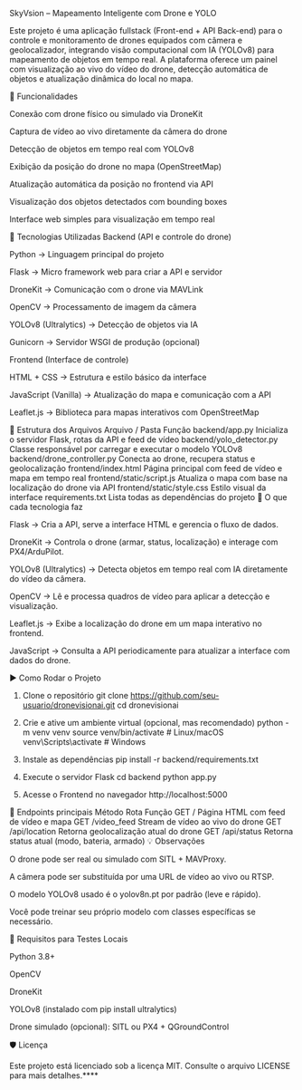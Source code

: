 SkyVsion – Mapeamento Inteligente com Drone e YOLO

Este projeto é uma aplicação fullstack (Front-end + API Back-end) para o controle e monitoramento de drones equipados com câmera e geolocalizador, integrando visão computacional com IA (YOLOv8) para mapeamento de objetos em tempo real. A plataforma oferece um painel com visualização ao vivo do vídeo do drone, detecção automática de objetos e atualização dinâmica do local no mapa.

🚀 Funcionalidades

Conexão com drone físico ou simulado via DroneKit

Captura de vídeo ao vivo diretamente da câmera do drone

Detecção de objetos em tempo real com YOLOv8

Exibição da posição do drone no mapa (OpenStreetMap)

Atualização automática da posição no frontend via API

Visualização dos objetos detectados com bounding boxes

Interface web simples para visualização em tempo real

🧰 Tecnologias Utilizadas
Backend (API e controle do drone)

Python → Linguagem principal do projeto

Flask → Micro framework web para criar a API e servidor

DroneKit → Comunicação com o drone via MAVLink

OpenCV → Processamento de imagem da câmera

YOLOv8 (Ultralytics) → Detecção de objetos via IA

Gunicorn → Servidor WSGI de produção (opcional)

Frontend (Interface de controle)

HTML + CSS → Estrutura e estilo básico da interface

JavaScript (Vanilla) → Atualização do mapa e comunicação com a API

Leaflet.js → Biblioteca para mapas interativos com OpenStreetMap

📁 Estrutura dos Arquivos
Arquivo / Pasta	Função
backend/app.py	Inicializa o servidor Flask, rotas da API e feed de vídeo
backend/yolo_detector.py	Classe responsável por carregar e executar o modelo YOLOv8
backend/drone_controller.py	Conecta ao drone, recupera status e geolocalização
frontend/index.html	Página principal com feed de vídeo e mapa em tempo real
frontend/static/script.js	Atualiza o mapa com base na localização do drone via API
frontend/static/style.css	Estilo visual da interface
requirements.txt	Lista todas as dependências do projeto
🔧 O que cada tecnologia faz

Flask → Cria a API, serve a interface HTML e gerencia o fluxo de dados.

DroneKit → Controla o drone (armar, status, localização) e interage com PX4/ArduPilot.

YOLOv8 (Ultralytics) → Detecta objetos em tempo real com IA diretamente do vídeo da câmera.

OpenCV → Lê e processa quadros de vídeo para aplicar a detecção e visualização.

Leaflet.js → Exibe a localização do drone em um mapa interativo no frontend.

JavaScript → Consulta a API periodicamente para atualizar a interface com dados do drone.

▶️ Como Rodar o Projeto
1. Clone o repositório
git clone https://github.com/seu-usuario/dronevisionai.git
cd dronevisionai

2. Crie e ative um ambiente virtual (opcional, mas recomendado)
python -m venv venv
source venv/bin/activate      # Linux/macOS
venv\Scripts\activate         # Windows

3. Instale as dependências
pip install -r backend/requirements.txt

4. Execute o servidor Flask
cd backend
python app.py

5. Acesse o Frontend no navegador
http://localhost:5000

📡 Endpoints principais
Método	Rota	Função
GET	/	Página HTML com feed de vídeo e mapa
GET	/video_feed	Stream de vídeo ao vivo do drone
GET	/api/location	Retorna geolocalização atual do drone
GET	/api/status	Retorna status atual (modo, bateria, armado)
💡 Observações

O drone pode ser real ou simulado com SITL + MAVProxy.

A câmera pode ser substituída por uma URL de vídeo ao vivo ou RTSP.

O modelo YOLOv8 usado é o yolov8n.pt por padrão (leve e rápido).

Você pode treinar seu próprio modelo com classes específicas se necessário.

🧪 Requisitos para Testes Locais

Python 3.8+

OpenCV

DroneKit

YOLOv8 (instalado com pip install ultralytics)

Drone simulado (opcional): SITL ou PX4 + QGroundControl

🛡️ Licença

Este projeto está licenciado sob a licença MIT. Consulte o arquivo LICENSE para mais detalhes.****
